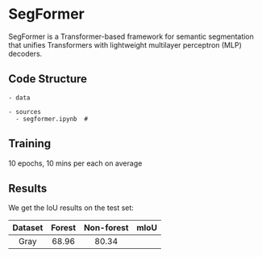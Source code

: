 # SegFormer

SegFormer is a Transformer-based framework for semantic segmentation that unifies Transformers with lightweight multilayer perceptron (MLP) decoders. 

## Code Structure

```
- data

- sources
  - segformer.ipynb  #

```


## Training

10 epochs, 10 mins per each on average


## Results

We get the IoU results on the test set:

|    Dataset     |   Forest  | Non-forest  |    mIoU   |
| :------------: | :-------: | :---------: | :-------: |
|      Gray      |   68.96   |    80.34    |           |



